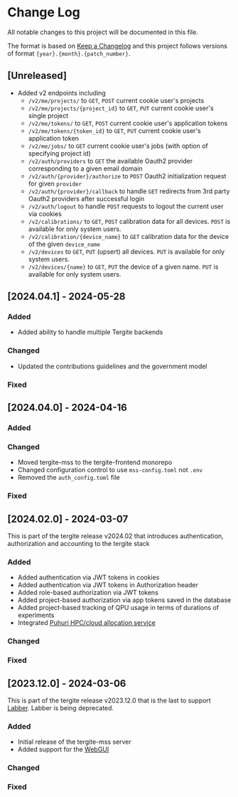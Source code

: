 # Change Log

All notable changes to this project will be documented in this file.

The format is based on [Keep a Changelog](http://keepachangelog.com/)
and this project follows versions of format `{year}.{month}.{patch_number}`.

## [Unreleased]

- Added v2 endpoints including
    - `/v2/me/projects/` to `GET`, `POST` current cookie user's projects
    - `/v2/me/projects/{project_id}` to `GET`, `PUT` current cookie user's single project
    - `/v2/me/tokens/` to `GET`, `POST` current cookie user's application tokens
    - `/v2/me/tokens/{token_id}` to `GET`, `PUT` current cookie user's application token
    - `/v2/me/jobs/` to `GET` current cookie user's jobs (with option of specifying project id)
    - `/v2/auth/providers` to `GET` the available Oauth2 provider corresponding to a given email domain
    - `/v2/auth/{provider}/authorize` to `POST` Oauth2 initialization request for given `provider`
    - `/v2/auth/{provider}/callback` to handle `GET` redirects from 3rd party Oauth2 providers after successful login
    - `/v2/auth/logout` to handle `POST` requests to logout the current user via cookies
    - `/v2/calibrations/` to `GET`, `POST` calibration data for all devices. `POST` is available for only system users.
    - `/v2/calibration/{device_name}` to `GET` calibration data for the device of the given `device_name`
    - `/v2/devices` to `GET`, `PUT` (upsert) all devices. `PUT` is available for only system users.
    - `/v2/devices/{name}` to `GET`, `PUT` the device of a given name. `PUT` is available for only system users.

## [2024.04.1] - 2024-05-28

### Added

- Added ability to handle multiple Tergite backends

### Changed

- Updated the contributions guidelines and the government model

### Fixed

## [2024.04.0] - 2024-04-16

### Added

### Changed

- Moved tergite-mss to the tergite-frontend monorepo
- Changed configuration control to use `mss-config.toml` not `.env`
- Removed the `auth_config.toml` file

### Fixed

## [2024.02.0] - 2024-03-07

This is part of the tergite release v2024.02 that introduces authentication, authorization and accounting to the
tergite stack

### Added

- Added authentication via JWT tokens in cookies
- Added authentication via JWT tokens in Authorization header
- Added role-based authorization via JWT tokens
- Added project-based authorization via app tokens saved in the database
- Added project-based tracking of QPU usage in terms of durations of experiments
- Integrated [Puhuri HPC/cloud allocation service](https://puhuri.io/)

### Changed

### Fixed

## [2023.12.0] - 2024-03-06

This is part of the tergite release v2023.12.0 that is the last to support [Labber](https://www.keysight.com/us/en/products/software/application-sw/labber-software.html).
Labber is being deprecated.

### Added

- Initial release of the tergite-mss server
- Added support for the [WebGUI](https://github.com/tergite/tergite-webgui)

### Changed

### Fixed
